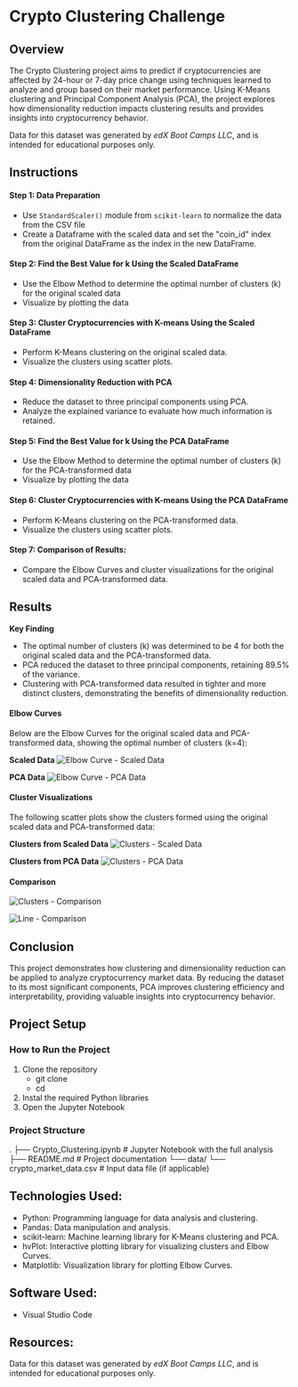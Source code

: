 # Crypto Clustering Challenge

## Overview 
The Crypto Clustering project aims to predict if cryptocurrencies are affected by 24-hour or 7-day price change using techniques learned to analyze and group based on their market performance. Using K-Means clustering and Principal Component Analysis (PCA), the project explores how dimensionality reduction impacts clustering results and provides insights into cryptocurrency behavior.

Data for this dataset was generated by _edX Boot Camps LLC_, and is intended for educational purposes only. 

## Instructions 
#### Step 1: Data Preparation
* Use `StandardScaler()` module from `scikit-learn` to normalize the data from the CSV file 
* Create a Dataframe with the scaled data and set the "coin_id" index from the original DataFrame as the index in the new DataFrame.

#### Step 2: Find the Best Value for k Using the Scaled DataFrame 
* Use the Elbow Method to determine the optimal number of clusters (k) for the original scaled data
* Visualize by plotting the data

#### Step 3: Cluster Cryptocurrencies with K-means Using the Scaled DataFrame 
* Perform K-Means clustering on the original scaled data.
* Visualize the clusters using scatter plots.

#### Step 4: Dimensionality Reduction with PCA
* Reduce the dataset to three principal components using PCA.
* Analyze the explained variance to evaluate how much information is retained.

#### Step 5: Find the Best Value for k Using the PCA DataFrame 
* Use the Elbow Method to determine the optimal number of clusters (k) for the PCA-transformed data
* Visualize by plotting the data

#### Step 6: Cluster Cryptocurrencies with K-means Using the PCA DataFrame 
* Perform K-Means clustering on the PCA-transformed data.
* Visualize the clusters using scatter plots.

#### Step 7: Comparison of Results:
* Compare the Elbow Curves and cluster visualizations for the original scaled data and PCA-transformed data.

## Results 
**Key Finding**
* The optimal number of clusters (k) was determined to be 4 for both the original scaled data and the PCA-transformed data.
* PCA reduced the dataset to three principal components, retaining 89.5% of the variance.
* Clustering with PCA-transformed data resulted in tighter and more distinct clusters, demonstrating the benefits of dimensionality reduction.


#### Elbow Curves
Below are the Elbow Curves for the original scaled data and PCA-transformed data, showing the optimal number of clusters (k=4):

**Scaled Data**
![Elbow Curve - Scaled Data](https://github.com/maddieemihle/CryptoClustering/blob/main/Images/scaled_elbow_curve.png)

**PCA Data**
![Elbow Curve - PCA Data](https://github.com/maddieemihle/CryptoClustering/blob/main/Images/pca_elbow_curve.png)

#### Cluster Visualizations
The following scatter plots show the clusters formed using the original scaled data and PCA-transformed data:

**Clusters from Scaled Data**
![Clusters - Scaled Data](https://github.com/maddieemihle/CryptoClustering/blob/main/Images/scaled_clusters.png)

**Clusters from PCA Data**
![Clusters - PCA Data](https://github.com/maddieemihle/CryptoClustering/blob/main/Images/pca_clusters.png)

#### Comparison

![Clusters - Comparison](https://github.com/maddieemihle/CryptoClustering/blob/main/Images/comparison_clusters.png)

![Line - Comparison](https://github.com/maddieemihle/CryptoClustering/blob/main/Images/comparison_elbow.png)

## Conclusion 
This project demonstrates how clustering and dimensionality reduction can be applied to analyze cryptocurrency market data. By reducing the dataset to its most significant components, PCA improves clustering efficiency and interpretability, providing valuable insights into cryptocurrency behavior.

## Project Setup 
### How to Run the Project
1. Clone the repository
   - git clone <repository-url>
   - cd <repository-folder>
2. Instal the required Python libraries 
3. Open the Jupyter Notebook 

### Project Structure 
.
├── Crypto_Clustering.ipynb   # Jupyter Notebook with the full analysis
├── README.md                 # Project documentation
└── data/
    └── crypto_market_data.csv  # Input data file (if applicable)

## Technologies Used: 
* Python: Programming language for data analysis and clustering.
* Pandas: Data manipulation and analysis.
* scikit-learn: Machine learning library for K-Means clustering and PCA.
* hvPlot: Interactive plotting library for visualizing clusters and Elbow Curves.
* Matplotlib: Visualization library for plotting Elbow Curves.

## Software Used: 
* Visual Studio Code 

## Resources: 
Data for this dataset was generated by _edX Boot Camps LLC_, and is intended for educational purposes only.